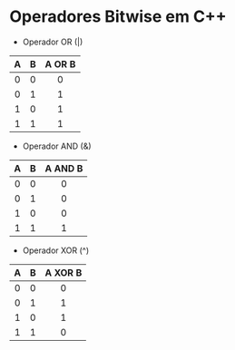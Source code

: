 
# Operadores Bitwise em C++

* Operador OR (|)

| A | B | A OR B |
|:-:|:-:|:------:|
| 0 | 0 |    0   |
| 0 | 1 |    1   |
| 1 | 0 |    1   |
| 1 | 1 |    1   |


* Operador AND (&)

| A | B | A AND B |
|:-:|:-:|:------:|
| 0 | 0 |    0   |
| 0 | 1 |    0   |
| 1 | 0 |    0   |
| 1 | 1 |    1   |

* Operador XOR (^)

| A | B | A XOR B |
|:-:|:-:|:------:|
| 0 | 0 |    0   |
| 0 | 1 |    1   |
| 1 | 0 |    1   |
| 1 | 1 |    0   |

